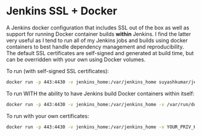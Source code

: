 # Jenkins SSL + Docker
A Jenkins docker configuration that includes SSL out of the box as well as support for running Docker container builds **within** Jenkins. I find the latter very useful as I tend to run all of my Jenkins jobs and builds using docker containers to best handle dependency management and reproducibility. The default SSL certificates are self-signed and generated at build time, but can be overridden with your own using Docker volumes.

To run (with self-signed SSL certificates):
```sh
docker run -p 443:4430 -v jenkins_home:/var/jenkins_home suyashkumar/jenkins-ssl-docker
```

To run WITH the ability to have Jenkins build Docker containers within itself:
```sh
docker run -p 443:4430 -v jenkins_home:/var/jenkins_home -v /var/run/docker.sock:/var/run/docker.sock suyashkumar/jenkins-ssl-docker
```

To run with your own certificates:
```sh
docker run -p 443:4430 -v jenkins_home:/var/jenkins_home -v YOUR_PRIV_KEY_FILE:/var/lib/jenkins/pk -v YOUR_CERT:/var/lib/jenkins/cert suyashkumar/jenkins-ssl-docker
```
